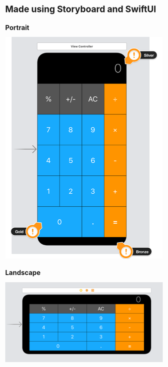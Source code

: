 # Made using Storyboard and SwiftUI

## Portrait

![Portrait](Documentation/Portrait.png)

## Landscape
![Landscape](Documentation/Landscape.png)
